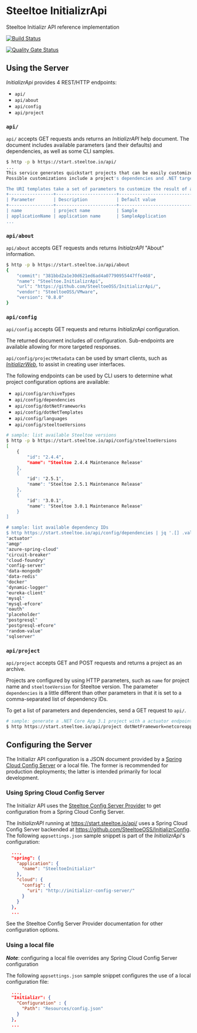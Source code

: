 # Steeltoe InitializrApi

Steeltoe Initializr API reference implementation

[![Build Status](https://dev.azure.com/SteeltoeOSS/Steeltoe/_apis/build/status/Initializr/SteeltoeOSS.InitializrApi?branchName=master)](https://dev.azure.com/SteeltoeOSS/Steeltoe/_build/latest?definitionId=31&branchName=master)

[![Quality Gate Status](https://sonarcloud.io/api/project_badges/measure?project=InitializrApi&metric=alert_status)](https://sonarcloud.io/dashboard?id=InitializrApi)

## Using the Server

_InitializrApi_ provides 4 REST/HTTP endpoints:
* `api/`
* `api/about`
* `api/config`
* `api/project`

### `api/`

`api/` accepts GET requests ands returns an _InitializrAPI_ help document.
The document includes available parameters (and their defaults) and dependencies, as well as some CLI samples.

```sh
$ http -p b https://start.steeltoe.io/api/
...
This service generates quickstart projects that can be easily customized.
Possible customizations include a project's dependencies and .NET target framework.

The URI templates take a set of parameters to customize the result of a request.
+-----------------+-----------------------+----------------------------+
| Parameter       | Description           | Default value              |
+-----------------+-----------------------+----------------------------+
| name            | project name          | Sample                     |
| applicationName | application name      | SampleApplication          |
...
```

### `api/about`

`api/about` accepts GET requests ands returns _InitialzrAPI_ "About" information.

```sh
$ http -p b https://start.steeltoe.io/api/about
{
    "commit": "381bbd2a1e30d621ed6ad4a07790955447ffe468",
    "name": "Steeltoe.InitializrApi",
    "url": "https://github.com/SteeltoeOSS/InitializrApi/",
    "vendor": "SteeltoeOSS/VMware",
    "version": "0.8.0"
}
```

### `api/config`

`api/config` accepts GET requests and returns _InitializrApi_ configuration.

The returned document includes _all_ configuration.   Sub-endpoints are available allowing for more targeted responses.

`api/config/projectMetadata` can be used by smart clients, such as [_InitializrWeb_](https://github.com/SteeltoeOSS/InitializrWeb), to assist in creating user interfaces.

The following endpoints can be used by CLI users to determine what project configuration options are available:
* `api/config/archiveTypes`
* `api/config/dependencies`
* `api/config/dotNetFrameworks`
* `api/config/dotNetTemplates`
* `api/config/languages`
* `api/config/steeltoeVersions`

```sh
# sample: list available Steeltoe versions
$ http -p b https://start.steeltoe.io/api/config/steeltoeVersions
[
    {
        "id": "2.4.4",
        "name": "Steeltoe 2.4.4 Maintenance Release"
    },
    {
        "id": "2.5.1",
        "name": "Steeltoe 2.5.1 Maintenance Release"
    },
    {
        "id": "3.0.1",
        "name": "Steeltoe 3.0.1 Maintenance Release"
    }
]

# sample: list available dependency IDs
$ http https://start.steeltoe.io/api/config/dependencies | jq '.[] .values[] .id' | sort
"actuator"
"amqp"
"azure-spring-cloud"
"circuit-breaker"
"cloud-foundry"
"config-server"
"data-mongodb"
"data-redis"
"docker"
"dynamic-logger"
"eureka-client"
"mysql"
"mysql-efcore"
"oauth"
"placeholder"
"postgresql"
"postgresql-efcore"
"random-value"
"sqlserver"
```

### `api/project`

`api/project` accepts GET and POST requests and returns a project as an archive.

Projects are configured by using HTTP parameters, such as `name` for project name and `steeltoeVersion` for Steeltoe version.
The parameter `dependencies` is a little different than other parameters in that it is set to a comma-separated list of dependency IDs.

To get a list of parameters and dependencies, send a GET request to `api/`.

```sh
# sample: generate a .NET Core App 3.1 project with a actuator endpoints and a Redis backend:
$ http https://start.steeltoe.io/api/project dotNetFramework=netcoreapp3.1 dependencies==actuators,redis -d
```

## Configuring the Server

The Initializr API configuration is a JSON document provided by a [Spring Cloud Config Server](https://cloud.spring.io/spring-cloud-config/multi/multi__spring_cloud_config_server.html) or a local file.
The former is recommended for production deployments; the latter is intended primarily for local development.


### Using Spring Cloud Config Server

The Initializr API uses the [Steeltoe Config Server Provider](https://docs.steeltoe.io/api/v3/configuration/config-server-provider.html) to get configuration from a Spring Cloud Config Server.

The _InitializrAPI_ running at https://start.steeltoe.io/api/ uses a Spring Cloud Config Server backended at https://github.com/SteeltoeOSS/InitializrConfig.
The following `appsettings.json` sample snippet is part of the _InitializrApi_'s configuration:
```json
  ...,
  "spring": {
    "application": {
      "name": "SteeltoeInitializr"
    },
    "cloud": {
      "config": {
        "uri": "http://initializr-config-server/"
      }
    }
  },
  ...
```


See the Steeltoe Config Server Provider documentation for other configuration options.

### Using a local file

_**Note**_: configuring a local file overrides any Spring Cloud Config Server configuration

The following `appsettings.json` sample snippet configures the use of a local configuration file:
```json
  ...,
  "Initializr": {
    "Configuration" : {
      "Path": "Resources/config.json"
    }
  },
  ...
```
